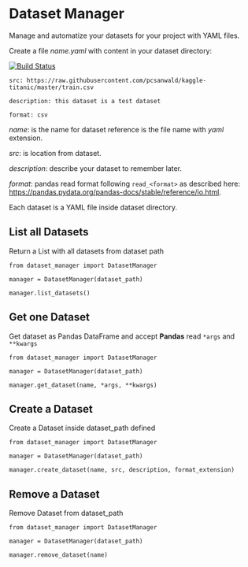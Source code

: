 # Dataset Manager

Manage and automatize your datasets for your project with YAML files.

Create a file *name.yaml* with content in your dataset directory:

[![Build Status](https://travis-ci.com/dmvieira/dataset-manager.svg?branch=master)](https://travis-ci.com/dmvieira/dataset-manager)

```
src: https://raw.githubusercontent.com/pcsanwald/kaggle-titanic/master/train.csv

description: this dataset is a test dataset

format: csv
```

*name*: is the name for dataset reference is the file name with *yaml* extension.

*src*: is location from dataset.

*description*: describe your dataset to remember later.

*format*: pandas read format following `read_<format>` as described here: https://pandas.pydata.org/pandas-docs/stable/reference/io.html.

Each dataset is a YAML file inside dataset directory.

## List all Datasets

Return a List with all datasets from dataset path

```
from dataset_manager import DatasetManager

manager = DatasetManager(dataset_path)

manager.list_datasets()
```

## Get one Dataset

Get dataset as Pandas DataFrame and accept **Pandas** read `*args` and `**kwargs`

```
from dataset_manager import DatasetManager

manager = DatasetManager(dataset_path)

manager.get_dataset(name, *args, **kwargs)
```

## Create a Dataset

Create a Dataset inside dataset_path defined

```
from dataset_manager import DatasetManager

manager = DatasetManager(dataset_path)

manager.create_dataset(name, src, description, format_extension)
```

## Remove a Dataset

Remove Dataset from dataset_path

```
from dataset_manager import DatasetManager

manager = DatasetManager(dataset_path)

manager.remove_dataset(name)
```

